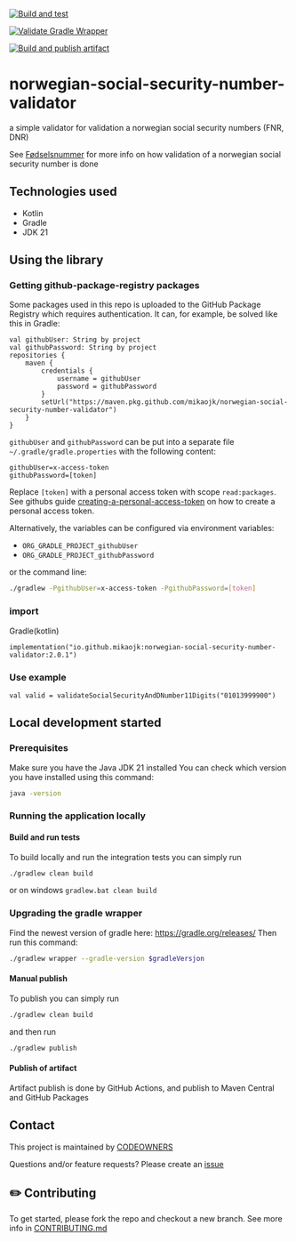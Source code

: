 [![Build and test](https://github.com/MikAoJk/norwegian-social-security-number-validator/actions/workflows/build-and-test.yml/badge.svg?branch=main)](https://github.com/MikAoJk/norwegian-social-security-number-validator/actions/workflows/build-and-test.yml)

[![Validate Gradle Wrapper](https://github.com/MikAoJk/norwegian-social-security-number-validator/actions/workflows/gradle-wrapper-validation.yml/badge.svg?branch=main)](https://github.com/MikAoJk/norwegian-social-security-number-validator/actions/workflows/gradle-wrapper-validation.yml)

[![Build and publish artifact](https://github.com/MikAoJk/norwegian-social-security-number-validator/actions/workflows/build-release.yml/badge.svg?branch=main)](https://github.com/MikAoJk/norwegian-social-security-number-validator/actions/workflows/build-release.yml)


# norwegian-social-security-number-validator
a simple validator for validation a norwegian social security numbers (FNR, DNR)

See [Fødselsnummer](https://no.wikipedia.org/wiki/F%C3%B8dselsnummer#Oppbygning)
for more info on how validation of a norwegian social security number is done

## Technologies used
* Kotlin
* Gradle
* JDK 21

## Using the library 
### Getting github-package-registry packages
Some packages used in this repo is uploaded to the GitHub Package Registry which requires authentication. It can, for example, be solved like this in Gradle:
```
val githubUser: String by project
val githubPassword: String by project
repositories {
    maven {
        credentials {
            username = githubUser
            password = githubPassword
        }
        setUrl("https://maven.pkg.github.com/mikaojk/norwegian-social-security-number-validator")
    }
}
```
`githubUser` and `githubPassword` can be put into a separate file `~/.gradle/gradle.properties` with the following content:

```                                                     
githubUser=x-access-token
githubPassword=[token]
```

Replace `[token]` with a personal access token with scope `read:packages`.
See githubs guide [creating-a-personal-access-token](https://docs.github.com/en/authentication/keeping-your-account-and-data-secure/creating-a-personal-access-token) on
how to create a personal access token.

Alternatively, the variables can be configured via environment variables:

* `ORG_GRADLE_PROJECT_githubUser`
* `ORG_GRADLE_PROJECT_githubPassword`

or the command line:

``` bash
./gradlew -PgithubUser=x-access-token -PgithubPassword=[token]
```

### import
Gradle(kotlin)
```
implementation("io.github.mikaojk:norwegian-social-security-number-validator:2.0.1")
```

### Use example
```
val valid = validateSocialSecurityAndDNumber11Digits("01013999900")
```

## Local development started

### Prerequisites
Make sure you have the Java JDK 21 installed
You can check which version you have installed using this command:
``` bash
java -version
 ```

### Running the application locally

#### Build and run tests
To build locally and run the integration tests you can simply run
``` bash
./gradlew clean build
 ```
or on windows
`gradlew.bat clean build`

### Upgrading the gradle wrapper
Find the newest version of gradle here: https://gradle.org/releases/ Then run this command:

``` bash
./gradlew wrapper --gradle-version $gradleVersjon
```

#### Manual publish
To publish you can simply run
``` bash
./gradlew clean build
```
and then run
``` bash
./gradlew publish
```

#### Publish of artifact
Artifact publish is done by GitHub Actions,
and publish to Maven Central and GitHub Packages

## Contact

This project is maintained by [CODEOWNERS](CODEOWNERS)

Questions and/or feature requests?
Please create an [issue](https://github.com/MikAoJk/norwegian-social-security-number-validator/issues)

## ✏️ Contributing

To get started, please fork the repo and checkout a new branch.
See more info in [CONTRIBUTING.md](CONTRIBUTING.md)
